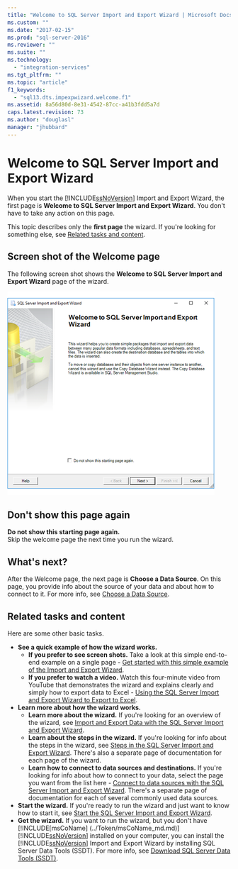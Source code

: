 ```yaml
---
title: "Welcome to SQL Server Import and Export Wizard | Microsoft Docs"
ms.custom: ""
ms.date: "2017-02-15"
ms.prod: "sql-server-2016"
ms.reviewer: ""
ms.suite: ""
ms.technology: 
  - "integration-services"
ms.tgt_pltfrm: ""
ms.topic: "article"
f1_keywords: 
  - "sql13.dts.impexpwizard.welcome.f1"
ms.assetid: 8a56d80d-8e31-4542-87cc-a41b3fdd5a7d
caps.latest.revision: 73
ms.author: "douglasl"
manager: "jhubbard"
---
```

# Welcome to SQL Server Import and Export Wizard
  When you start the [!INCLUDE[ssNoVersion](../../a9notintoc/includes/ssnoversion-md.md)] Import and Export Wizard, the first page is **Welcome to SQL Server Import and Export Wizard**. You don't have to take any action on this page.

This topic describes only the **first page** the wizard. If you're looking for something else, see [Related tasks and content](#related).

## Screen shot of the Welcome page  
The following screen shot shows the **Welcome to SQL Server Import and Export Wizard** page of the wizard.  
  
![Welcome page of the Import and Export Wizard](../../integration-services/import-export-data/media/welcome.png "Welcome page of the Import and Export Wizard")  

## Don't show this page again  
**Do not show this starting page again.**  
 Skip the welcome page the next time you run the wizard.  
  
## What's next?  
 After the Welcome page, the next page is **Choose a Data Source**. On this page, you provide info about the source of your data and about how to connect to it. For more info, see [Choose a Data Source](../../integration-services/import-export-data/choose-a-data-source-sql-server-import-and-export-wizard.md).

## <a name="related"></a> Related tasks and content  
 Here are some other basic tasks.
-   **See a quick example of how the wizard works.**
    -   **If you prefer to see screen shots.** Take a look at this simple end-to-end example on a single page - [Get started with this simple example of the Import and Export Wizard](../../integration-services/import-export-data/get-started-with-this-simple-example-of-the-import-and-export-wizard.md).
    -   **If you prefer to watch a video.** Watch this four-minute video from YouTube that demonstrates the wizard and explains clearly and simply how to export data to Excel - [Using the SQL Server Import and Export Wizard to Export to Excel](https://go.microsoft.com/fwlink/?linkid=829049).
-   **Learn more about how the wizard works.**
    -   **Learn more about the wizard.** If you're looking for an overview of the wizard, see [Import and Export Data with the SQL Server Import and Export Wizard](../../integration-services/import-export-data/import-and-export-data-with-the-sql-server-import-and-export-wizard.md).
    -   **Learn about the steps in the wizard.** If you're looking for info about the steps in the wizard, see [Steps in the SQL Server Import and Export Wizard](../../integration-services/import-export-data/steps-in-the-sql-server-import-and-export-wizard.md). There's also a separate page of documentation for each page of the wizard.
    -   **Learn how to connect to data sources and destinations.** If you're looking for info about how to connect to your data, select the page you want from the list here - [Connect to data sources with the SQL Server Import and Export Wizard](../../integration-services/import-export-data/connect-to-data-sources-with-the-sql-server-import-and-export-wizard.md). There's a separate page of documentation for each of several commonly used data sources.
-   **Start the wizard.** If you're ready to run the wizard and just want to know how to start it, see [Start the SQL Server Import and Export Wizard](../../integration-services/import-export-data/start-the-sql-server-import-and-export-wizard.md).
-   **Get the wizard.** If you want to run the wizard, but you don't have [!INCLUDE[msCoName] (../Token/msCoName_md.md)] [!INCLUDE[ssNoVersion](../../a9notintoc/includes/ssnoversion-md.md)] installed on your computer, you can install the [!INCLUDE[ssNoVersion](../../a9notintoc/includes/ssnoversion-md.md)] Import and Export Wizard  by installing SQL Server Data Tools (SSDT). For more info, see [Download SQL Server Data Tools (SSDT)](https://msdn.microsoft.com/library/mt204009.aspx).

